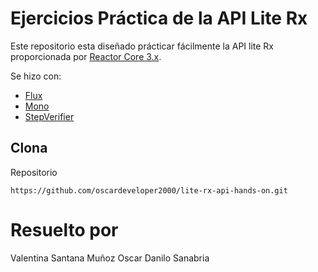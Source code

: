 # Ejercicios Práctica de la API Lite Rx

Este repositorio esta diseñado prácticar fácilmente la API lite Rx proporcionada por [Reactor Core 3.x](https://github.com/reactor/reactor-core/).

Se hizo con:

 - [Flux](https://projectreactor.io/docs/core/release/api/reactor/core/publisher/Flux.html)
 - [Mono](https://projectreactor.io/docs/core/release/api/reactor/core/publisher/Mono.html)
 - [StepVerifier](https://projectreactor.io/docs/test/release/api/reactor/test/StepVerifier.html)
 
 ## Clona
Repositorio
```
https://github.com/oscardeveloper2000/lite-rx-api-hands-on.git
```

# Resuelto por
Valentina Santana Muñoz
Oscar Danilo Sanabria
